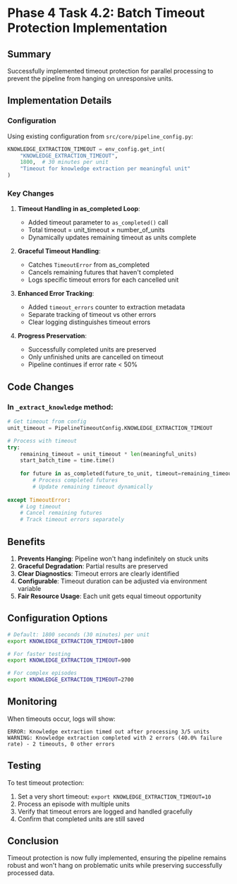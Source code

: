 # Phase 4 Task 4.2: Batch Timeout Protection Implementation

## Summary

Successfully implemented timeout protection for parallel processing to prevent the pipeline from hanging on unresponsive units.

## Implementation Details

### Configuration

Using existing configuration from `src/core/pipeline_config.py`:
```python
KNOWLEDGE_EXTRACTION_TIMEOUT = env_config.get_int(
    "KNOWLEDGE_EXTRACTION_TIMEOUT",
    1800,  # 30 minutes per unit
    "Timeout for knowledge extraction per meaningful unit"
)
```

### Key Changes

1. **Timeout Handling in as_completed Loop**:
   - Added timeout parameter to `as_completed()` call
   - Total timeout = unit_timeout × number_of_units
   - Dynamically updates remaining timeout as units complete

2. **Graceful Timeout Handling**:
   - Catches `TimeoutError` from as_completed
   - Cancels remaining futures that haven't completed
   - Logs specific timeout errors for each cancelled unit

3. **Enhanced Error Tracking**:
   - Added `timeout_errors` counter to extraction metadata
   - Separate tracking of timeout vs other errors
   - Clear logging distinguishes timeout errors

4. **Progress Preservation**:
   - Successfully completed units are preserved
   - Only unfinished units are cancelled on timeout
   - Pipeline continues if error rate < 50%

## Code Changes

### In `_extract_knowledge` method:

```python
# Get timeout from config
unit_timeout = PipelineTimeoutConfig.KNOWLEDGE_EXTRACTION_TIMEOUT

# Process with timeout
try:
    remaining_timeout = unit_timeout * len(meaningful_units)
    start_batch_time = time.time()
    
    for future in as_completed(future_to_unit, timeout=remaining_timeout):
        # Process completed futures
        # Update remaining timeout dynamically
        
except TimeoutError:
    # Log timeout
    # Cancel remaining futures
    # Track timeout errors separately
```

## Benefits

1. **Prevents Hanging**: Pipeline won't hang indefinitely on stuck units
2. **Graceful Degradation**: Partial results are preserved
3. **Clear Diagnostics**: Timeout errors are clearly identified
4. **Configurable**: Timeout duration can be adjusted via environment variable
5. **Fair Resource Usage**: Each unit gets equal timeout opportunity

## Configuration Options

```bash
# Default: 1800 seconds (30 minutes) per unit
export KNOWLEDGE_EXTRACTION_TIMEOUT=1800

# For faster testing
export KNOWLEDGE_EXTRACTION_TIMEOUT=900

# For complex episodes
export KNOWLEDGE_EXTRACTION_TIMEOUT=2700
```

## Monitoring

When timeouts occur, logs will show:
```
ERROR: Knowledge extraction timed out after processing 3/5 units
WARNING: Knowledge extraction completed with 2 errors (40.0% failure rate) - 2 timeouts, 0 other errors
```

## Testing

To test timeout protection:
1. Set a very short timeout: `export KNOWLEDGE_EXTRACTION_TIMEOUT=10`
2. Process an episode with multiple units
3. Verify that timeout errors are logged and handled gracefully
4. Confirm that completed units are still saved

## Conclusion

Timeout protection is now fully implemented, ensuring the pipeline remains robust and won't hang on problematic units while preserving successfully processed data.